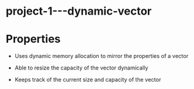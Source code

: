 # project-1---dynamic-vector

# Properties

* Uses dynamic memory allocation to mirror the properties of a vector

* Able to resize the capacity of the vector dynamically

* Keeps track of the current size and capacity of the vector 
